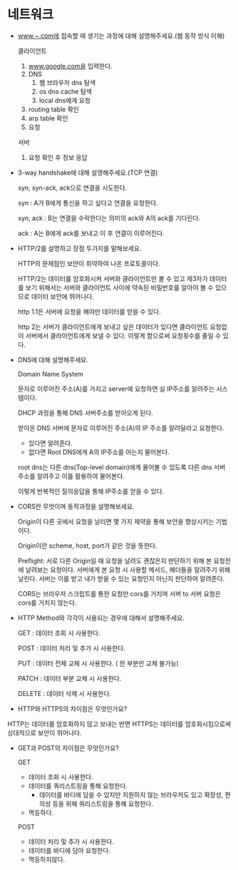 # 네트워크

- [www.~.com에](http://www.%7E.xn--com-568n/) 접속할 때 생기는 과정에 대해 설명해주세요.(웹 동작 방식 이해)
    
    클라이언트
    
    1. www.google.com을 입력한다.
    2. DNS
        1. 웹 브라우저 dns 탐색
        2. os dns cache 탐색
        3. local dns에게 요청
    3. routing table 확인
    4. arp table 확인
    5. 요청
    
    서버
    
    1. 요청 확인 후 정보 응답

- 3-way handshake에 대해 설명해주세요.(TCP 연결)
    
    syn, syn-ack, ack으로 연결을 시도한다.
    
    syn : A가 B에게 통신을 하고 싶다고 연결을 요청한다.
    
    syn, ack : B는 연결을 수락한다는 의미의 ack와 A의 ack를 기다린다.
    
    ack : A는 B에게 ack를 보내고 이 후 연결이 이루어진다.
    

- HTTP/2를 설명하고 장점 두가지를 말해보세요.
    
    HTTP의 문제점인 보얀이 취약하여 나온 프로토콜이다.
    
    HTTP/2는 데이터를 암호화시켜 서버와 클라이언트만 볼 수 있고 제3자가 데이터를 보기 위해서는 서버와 클라이언트 사이에 약속된 비밀번호를 알아야 볼 수 있으므로 데이터 보안에 뛰어나다.
    
    http 1.1은 서버에 요청을 해야만 데이터를 얻을 수 있다.
    
    http 2는 서버가 클라이언트에게 보내고 싶은 데이터가 있다면 클라이언트 요청없이 서버에서 클라이언트에게 보낼 수 있다. 이렇게 함으로써 요청횟수를 줄일 수 있다.
    

- DNS에 대해 설명해주세요.
    
    Domain Name System
    
    문자로 이루어진 주소(A)를 가지고 server에 요청하면 실 IP주소를 알려주는 시스템이다.
    
    DHCP 과정을 통해 DNS 서버주소를 받아오게 된다.
    
    받아온 DNS 서버에 문자로 이루어진 주소(A)의 IP 주소를 알려달라고 요청한다.
    
    - 있다면 알려준다.
    - 없다면 Root DNS에게 A의 IP주소를 아는지 물어본다.
    
    root dns는 다른 dns(Top-level domain)에게 물어볼 수 있도록 다른 dns 서버 주소를 알려주고 이를 활용하여 물어본다.
    
    이렇게 반복적인 질의응답을 통해 IP주소를 얻을 수 있다.
    

- CORS란 무엇이며 동작과정을 설명해보세요.
    
    Origin이 다른 곳에서 요청을 날리면 몇 가지 제약을 통해 보안을 향상시키는 기법이다.
    
    Origin이란 scheme, host, port가 같은 것을 뜻한다.
    
    Preflight: 서로 다른 Origin일 때 요청을 날려도 괜찮은지 판단하기 위해 본 요청전에 날려보는 요청이다. 서버에게 본 요청 시 사용할 메서드, 헤더들을 알려주기 위해 날린다. 서버는 이를 받고 내가 받을 수 있는 요청인지 아닌지 판단하여 알려준다.
    
    CORS는 브라우저 스크립트를 통한 요청만 cors를 거치며 서버 to 서버 요청은 cors를 거치지 않는다.
    

- HTTP Method와 각각이 사용되는 경우에 대해서 설명해주세요.
    
    GET : 데이터 조회 시 사용한다.
    
    POST : 데이터 처리 및 추가 시 사용한다.
    
    PUT : 데이터 전체 교체 시 사용한다. ( 한 부분만 교체 불가능) 
    
    PATCH : 데이터 부분 교체 시 사용한다.
    
    DELETE : 데이터 삭제 시 사용한다.
    

- HTTP와 HTTPS의 차이점은 무엇인가요?

HTTP는 데이터를 암호화하지 않고 보내는 반면 HTTPS는 데이터를 암호화시킴으로써 상대적으로 보안이 뛰어나다.

- GET과 POST의 차이점은 무엇인가요?
    
    GET
    
    - 데이터 조회 시 사용한다.
    - 데이터를 쿼리스트링을 통해 요청한다.
        - 데이터를 바디에 담을 수 있지만 지원하지 않는 브라우저도 있고 확장성, 편의성 등을 위해 쿼리스트링을 통해 요청한다.
    - 멱등하다.
    
    POST
    
    - 데이터 처리 및 추가 시 사용한다.
    - 데이터를 바디에 담아 요청한다.
    - 멱등하지않다.